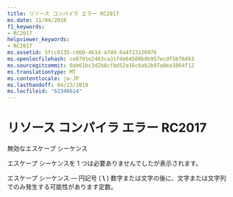 ```yaml
---
title: リソース コンパイラ エラー RC2017
ms.date: 11/04/2016
f1_keywords:
- RC2017
helpviewer_keywords:
- RC2017
ms.assetid: 5fcc0135-cd60-4b1d-a7dd-8a4f2312697b
ms.openlocfilehash: ce8791e2463ca31fde64500b8b957ecdf5bf6d93
ms.sourcegitcommit: 0ab61bc3d2b6cfbd52a16c6ab2b97a8ea1864f12
ms.translationtype: MT
ms.contentlocale: ja-JP
ms.lasthandoff: 04/23/2019
ms.locfileid: "62346614"
---
```

# <a name="resource-compiler-error-rc2017"></a>リソース コンパイラ エラー RC2017

無効なエスケープ シーケンス

エスケープ シーケンスを 1 つは必要ありませんでしたが表示されます。

エスケープ シーケンス — 円記号 ( **\\** ) 数字または文字の後に、文字または文字列でのみ発生する可能性があります定数。